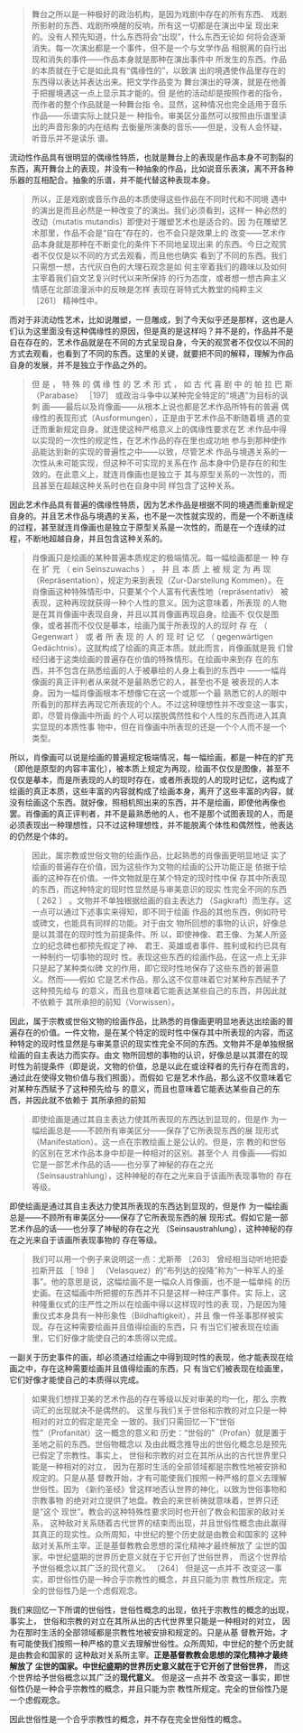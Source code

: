 <blockquote data-pid="NbEebf0q">舞台之所以是一种极好的政治机构，是因为戏剧中存在的所有东西、 戏剧所影射的东西、戏剧所唤醒的反响，所有这一切都是在演出中呈 现出来的。没有人预先知道，什么东西将会“出现”，什么东西无论如 何将会逐渐消失。每一次演出都是一个事件，但不是一个与文学作品 相脱离的自行出现和消失的事件——作品本身就是那种在演出事件中 所发生的东西。作品的本质就在于它是如此具有“偶缘性的”，以致演 出的境遇使作品里存在的东西得以表达并表达出来。把文学作品变为 舞台演出的导演，就是在他善于把握境遇这一点上显示其才能的。但 是他的活动却是按照作者的指令，而作者的整个作品就是一种舞台指 令。显然，这种情况也完全适用于音乐作品——乐谱实际上就只是一 种指令。审美区分虽然可以按照由乐谱里读出的声音形象的内在结构 去衡量所演奏的音乐——但是，没有人会怀疑，听音乐并不是读乐 谱。</blockquote><p data-pid="fwazvd7m">流动性作品具有很明显的偶缘性特质，也就是舞台上的表现是作品本身不可割裂的东西，离开舞台上的表现，并没有一种抽象的作品，比如说音乐表演，离不开各种乐器的互相配合。抽象的乐谱，并不能代替这种表现本身。</p><blockquote data-pid="ERYSaWYe">所以，正是戏剧或音乐作品的本质使得这些作品在不同时代和不同境 遇中的演出是而且必然是一种改变了的演出。我们必须看到，这样一 种必然的改动（mutatis mutandis）即使对于雕塑艺术也是适合的。因 为在雕塑艺术那里，作品不会是“自在”存在的，也不会只是效果上的 改变——艺术作品本身就是那种在不断变化的条件下不同地呈现出来 的东西。今日之观赏者不仅仅是以不同的方式去观看，而且他也确实 看到了不同的东西。我们只需想一想，古代灰白色的大理石观念是如 何主宰着我们的趣味以及如何主宰着我们自文艺复兴时代以来所保持 的行为态度，或者想一想古典主义情感在北部浪漫派中的反映是怎样 表现在哥特式大教堂的纯粹主义 〔261〕 精神性中。 </blockquote><p data-pid="tt4YfkHH">而对于非流动性艺术，比如说雕塑，一旦雕成，到了今天似乎还是那样，这也是人们认为这里面没有这种偶缘性的原因，但是真的是这样吗？并不是的，作品并不是自在存在的，艺术作品就是在不同的方式呈现自身，今天的观赏者不仅仅以不同的方式去观看，也看到了不同的东西。这里的关键，就要把不同的解释，理解为作品自身的发展，并不是独立于作品之外的。</p><blockquote data-pid="wfO8-mEQ">但 是 ， 特 殊 的 偶 缘 性 的 艺 术 形 式 ， 如 古 代 喜 剧 中 的 帕 拉 巴 斯 （Parabase） ［197］ 或政治斗争中以某种完全特定的“境遇”为目标的讽刺 画——最后以及肖像画——从根本上说也都是艺术作品所特有的普遍 偶缘性的表现形式（Ausformungen），正是由于艺术作品不断随着境 遇的变迁而重新规定自身。就连使这种严格意义上的偶缘性要求在艺 术作品中得以实现的一次性的规定性，在艺术作品的存在里也成功地 参与到那种使作品能达到新的实现的普遍性之中——以致，尽管艺术 作品与境遇关系的一次性从未可能实现，但这种不可实现的关系在作 品本身中仍是存在的和生效的。在此意义上，就连肖像画也是独立于 其与原型关系的一次性的，而且甚至在超越这种关系时也在自身中同 样包含了这种关系。</blockquote><p data-pid="3Z4NvOER">因此艺术作品具有普遍的偶缘性特质，因为艺术作品是根据不同的境遇而重新规定自身的。并且艺术作品与境遇的关系，也不是一次性就实现的，而是一个不断连续的过程，甚至就连肖像画也是独立于原型关系是一次性的，而是在一个连续的过程，不断地超越自身，并且包含这种关系的。</p><blockquote data-pid="Zs7Ub77s">肖像画只是绘画的某种普遍本质规定的极端情况。每一幅绘画都是一 种 存 在 扩 充 （ ein Seinszuwachs ） ， 并 且 本 质 上 被 规 定 为 再 现 （Repräsentation），规定为来到表现（Zur-Darstellung Kommen）。在 肖像画这种特殊情形中，只要某个个人富有代表性地（repräsentativ） 被表现，这种再现就获得一种个人性的意义。因为这意味着，所表现 的人物是在其肖像画中表现自身，并且以其肖像画再现自身。绘画不 仅仅是图像，或者甚而不仅仅是摹本，绘画乃属于所表现的人的现时 存 在 （ Gegenwart ） 或 者 所 表 现 的 人 的 现 时 记 忆 （ gegenwärtigen Gedächtnis）。这就构成了绘画的真正本质。就此而言，肖像画就是我 们曾经归诸于这类绘画的普遍存在价值的特殊情形。在绘画中来到存 在的东西，并不包含在熟悉绘画的人于被摹绘的人身上看到的东西中 ——一幅肖像画的真正评判者从来就不是最熟悉它的人，甚至也不是 被表现的人本身。因为一幅肖像画根本不想像它在这一个或那一个最 熟悉它的人的眼中所看到的那样去再现它所表现的个人。不过这种理想性并不改变这一事实，即，尽管肖像画中所画 的个人可以摆脱偶然性和个人性的东西而进入其真实显现的本质性事 物中，但在肖像画中所表现的还是一个个人而不是一个类型。</blockquote><p data-pid="N6N5id2Y">所以，肖像画可以说是绘画的普遍规定极端情况，每一幅绘画，都是一种在的扩充（即他是原型的内容丰富化），被本质上规定为再现，绘画不仅仅是图像，甚至不仅仅是摹本，而是所表现的人的现时存在，或者所表现的人的现时记忆，这构成了绘画的真正本质，这些丰富的内容就构成了绘画本身，离开了这些丰富的内容，就没有绘画这个东西。就好像，照相机照出来的东西，并不是绘画，即使他再像也罢。肖像画的真正评判者，并不是最熟悉他的人，也不是那个试图表现的人，而是必须表现出一种理想性，只不过这种理想性，并不能脱离个体性和偶然性，他表达的仍然是个体的。</p><blockquote data-pid="RCeR6kEh">因此，属宗教或世俗文物的绘画作品，比起熟悉的肖像画更明显地证 实了绘画的普遍存在价值，因为这些作为文物的绘画的公开功能正是 依据于绘画的这种存在价值。一件文物就是在某个特定的现时性中保 存其中所表现的东西，而这种特定的现时性显然是与审美意识的现实 性完全不同的东西 〔 262 〕 。文物并不单独根据绘画的自主表达力 （Sagkraft）而生存。这一点可以通过下述事实来得知，即不同于绘画 作品的其他东西，例如符号或碑文，也能具有同样的功能。对于由文 物所回想的事物的认识，好像总是以其潜在的现时性为前提条件。所 以，即使神像、君王像、为某人所竖立的纪念碑也都预先假定了神、 君王、英雄或者事件、胜利或和约已具有一种制约一切事物的现时 性。表现这些东西的绘画作品，在这一点上无非只是起了某种类似碑 文的作用，即它现时性地保存了这些东西的普遍意义。然而——假如 它是艺术作品，那么这不仅意味着它对某种东西赋予了这种预先给与 的意义，而且也意味着它能表达某些自己的东西，并因此就不依赖于 其所承担的前知（Vorwissen）。 </blockquote><p data-pid="rP4QOI-X">因此，属于宗教或世俗文物的绘画作品，比熟悉的肖像画更明显地表达出绘画的普遍存在的价值。一件文物，是在某个特定的现时性中保存其中所表现的内容，而这种特定的现时性显然是与审美意识的现实性完全不同的东西。文物并不是单独根据绘画的自主表达力而实存。由文 物所回想的事物的认识，好像总是以其潜在的现时性为前提条件（即是说，文物的价值，总是以此在或诠释者的先行存在而言的，通过此在使得文物价值与我们照面）。而假如 它是艺术作品，那么这不仅意味着它对某种东西赋予了这种预先给与 的意义，而且也意味着它能表达某些自己的东西，并因此就不依赖于 其所承担的前知</p><blockquote data-pid="KfQ3Gt3E">即使绘画是通过其自主表达力使其所表现的东西达到显现的，但是作 为一幅绘画总是——不顾所有审美区分——保存了它所表现东西的展 现形式（Manifestation）。这一点在宗教绘画上是公认的。但是，宗 教的和世俗的区别在艺术作品本身中却是一种相对的区别。甚至个人 肖像画——假如它是一部艺术作品的话——也分享了神秘的存在之光 （Seinsaustrahlung），这种神秘的存在之光来自于该画所表现事物的 存在等级。 </blockquote><p data-pid="KByebaRr">即使绘画是通过其自主表达力使其所表现的东西达到显现的，但是作 为一幅绘画总是——不顾所有审美区分——保存了它所表现东西的展 现形式。假如它是一部艺术作品的话——也分享了神秘的存在之光 （Seinsaustrahlung），这种神秘的存在之光来自于该画所表现事物的 存在等级。</p><blockquote data-pid="VeFm0HDR">我们可以用一个例子来说明这一点：尤斯蒂 〔263〕 曾经相当动听地把委 拉斯开兹 ［ 198 ］ （Velasquez）的“布列达的投降”称为“一种军人的圣 事”。他的意思是说，这幅绘画不是一幅众人肖像画，也不是一幅单纯 的历史画。在这幅画中所把握的东西并不只是这样一种庄严事件。实 际上，这种隆重仪式的庄严性之所以在绘画中得以这样现时性的表 现，乃是因为隆重仪式本身具有一种形象性（Bildhaftigkeit），并且 像一件圣事那样被实现。存在这种需要绘画并且值得绘画的东西，只 有当它们被表现在绘画里，它们好像才能使自己的本质得以完成。</blockquote><p data-pid="aOpBbhY0">一副关于历史事件的画，却必须通过绘画之中得到现时性的表现，他才能表现在绘画之中，存在这种需要绘画并且值得绘画的东西，只 有当它们被表现在绘画里，它们好像才能使自己的本质得以完成。</p><blockquote data-pid="RXu54Cgi">如果我们想捍卫美的艺术作品的存在等级以反对审美的均一化，那么 宗教词汇的出现就决不是偶然的。 这里与我们关于世俗和宗教的对立只是一种相对的对立的假定是完全 一致的。我们只需回忆一下“世俗性”（Profanität）这一概念的意义和 历史：“世俗的”（Profan）就是置于圣地之前的东西。世俗物概念以 及由此概念推导出的世俗化概念总是预先已假定了宗教性。事实上， 世俗和宗教的对立在其所从出的古代世界里只能是一种相对的对立， 因为在那时生活的全部领域都是宗教性地被安排和规定的。只是从基 督教开始，才有可能使我们按照一种严格的意义去理解世俗性。因为 《新约圣经》曾这样地否认世界的神化，以致为世俗事物和宗教事物 的绝对对立提供了地盘。教会的来世祈祷就意味着，世界只还是“这个 现世”。教会的这种特殊性要求同时也开创了教会和国家的敌对关系， 这种敌对关系随着古代世界的结束而出现，并且世俗性概念由此赢得 其真正的现实性。众所周知，中世纪的整个历史就是由教会和国家的 这种敌对关系所主宰。正是基督教教会思想的深化精神才最终解放了 尘世的国家。中世纪盛期的世界历史意义就在于它开创了世俗世界， 而这个世界给予世俗概念以其广泛的现代意义。 〔264〕 但是这一点并不 改变这一事实，即世俗性仍是一种合乎宗教性的概念，并且只能为宗 教性所规定。完全的世俗性乃是一个虑假观念。</blockquote><p data-pid="8jInT1rL">我们来回忆一下所谓的世俗性，世俗性概念的出现，依托于宗教性的概念的出现，事实上， 世俗和宗教的对立在其所从出的古代世界里只能是一种相对的对立， 因为在那时生活的全部领域都是宗教性地被安排和规定的。只是从基 督教开始，才有可能使我们按照一种严格的意义去理解世俗性。众所周知，中世纪的整个历史就是由教会和国家的 这种敌对关系所主宰。<b>正是基督教教会思想的深化精神才最终解放了 尘世的国家。中世纪盛期的世界历史意义就在于它开创了世俗世界</b>， 而这个世界给予世俗概念以其广泛的<b>现代意义</b>。 但是这一点并不 改变这一事实，即世俗性仍是一种合乎宗教性的概念，并且只能为宗 教性所规定。完全的世俗性乃是一个虑假观念。</p><p data-pid="QjFC3rF1">因此世俗性是一个合乎宗教性的概念，并不存在完全世俗性的概念。</p><p></p>